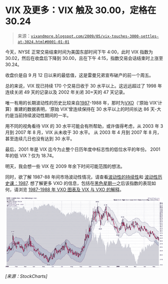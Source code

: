 <!--yml

类别：未分类

日期：2024-05-18 17:47:11

-->

# VIX 及更多：VIX 触及 30.00，定格在 30.24

> 来源：[`vixandmore.blogspot.com/2009/05/vix-touches-3000-settles-at-3024.html#0001-01-01`](http://vixandmore.blogspot.com/2009/05/vix-touches-3000-settles-at-3024.html#0001-01-01)

今天，NYSE 正常交易结束时间为美国东部时间下午 4:00，此时 VIX 指数为 30.02，然后在收盘后下降到 30.00，且在下午 4:15，指数交易会话结束时上涨至 30.24。

收盘价是自 9 月 12 日以来的最低值，这是雷曼兄弟宣布破产的前一个周五。

总的来说，VIX 现已持续 170 个交易日收于 30 水平以上。这远远超过了 1998 年连续关闭 49 天的记录以及 2002 年关闭 30+天的 47 天记录。

唯一有用的长期波动性的历史比较来自[1987](http://vixandmore.blogspot.com/search/label/1987)-1988 年，那时为[VXO](http://vixandmore.blogspot.com/search/label/VXO)（‘原始 VIX’计算）重建的数据表明，‘原始 VIX’曾连续保持在 30 水平以上的时间长达 86 天-大约是当前持续波动性期间的一半。

用不同的视角看待 VIX 的 30 水平可能会有所帮助，或许值得考虑，从 2003 年 3 月到 2007 年 8 月，VIX 从未收于 30 水平。 从 2003 年 4 月到 2007 年 8 月，甚至连续几日也没有达到 30 水平。

最后，2001 年是 VIX 迄今为止整个日历年度中标志性的低位水平的年份。 2001 年的低 VIX？仅为 18.74。

明天，我会想一些 VIX 在 2009 年余下时间可能范围的想法。

同时，欲了解 1987-88 年间市场波动性情况，请查看[波动性的持续性](http://vixandmore.blogspot.com/2009/04/persistence-of-volatility.html)和 [波动性历史课：1987](http://vixandmore.blogspot.com/2008/03/volatility-history-lesson-1987.html). 想了解更多 VXO 的信息，包括在[黑色星期一](http://vixandmore.blogspot.com/search/label/Black%20Monday)之后该指数的表现如何，请浏览 [1987-1988 年 VXO 图表及 VIX 与 VXO 的解释](http://vixandmore.blogspot.com/2008/10/vxo-chart-from-1987-1988-and.html)。

*![](img/30a1507e7f095fce321fa3393d969eaf.png)*

*[来源：StockCharts]*

